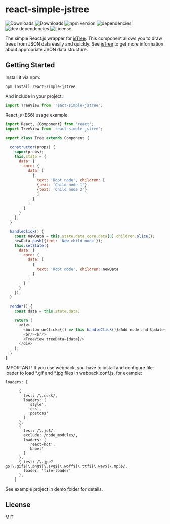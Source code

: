 # react-simple-jstree

![Downloads](https://img.shields.io/npm/dm/react-simple-jstree.svg)
![Downloads](https://img.shields.io/npm/dt/react-simple-jstree.svg)
![npm version](https://img.shields.io/npm/v/react-simple-jstree.svg)
![dependencies](https://img.shields.io/david/alwinn1977/react-simple-jstree.svg)
![dev dependencies](https://img.shields.io/david/dev/alwinn1977/react-simple-jstree.svg)
![License](https://img.shields.io/npm/l/react-simple-jstree.svg)

The simple React.js wrapper for [jsTree](https://github.com/vakata/jstree).
This component allows you to draw trees from JSON data easily and quickly.
See [jsTree](https://github.com/vakata/jstree) to get more information
about appropriate JSON data structure.

## Getting Started

Install it via npm:

```shell
npm install react-simple-jstree
```

And include in your project:

```javascript
import TreeView from 'react-simple-jstree';
```

React.js (ES6) usage example:

```javascript
import React, {Component} from 'react';
import TreeView from 'react-simple-jstree';

export class Tree extends Component {

  constructor(props) {
    super(props);
    this.state = {
      data: {
        core: {
          data: [
            {
              text: 'Root node', children: [
              {text: 'Child node 1'},
              {text: 'Child node 2'}
              ]
            }
          ]
        }
      }
    };
  }

  handleClick() {
    const newData = this.state.data.core.data[0].children.slice();
    newData.push({text: 'New child node'});
    this.setState({
      data: {
        core: {
          data: [
            {
              text: 'Root node', children: newData
            }
          ]
        }
      }
    });
  }

  render() {
    const data = this.state.data;

    return (
      <div>
        <button onClick={() => this.handleClick()}>Add node and Update</button>
        <br/><br/>
        <TreeView treeData={data}/>
      </div>
    );
  }
}


```

IMPORTANT! If you use webpack, you have to install and configure file-loader to load
*.gif and *.jpg files in webpack.conf.js, for example:

```
loaders: [
     
      {
        test: /\.css$/,
        loaders: [
          'style',
          'css',
          'postcss'
        ]
      },
      {
        test: /\.js$/,
        exclude: /node_modules/,
        loaders: [
          'react-hot',
          'babel'
        ]
      },
      { test: /\.jpe?g$|\.gif$|\.png$|\.svg$|\.woff$|\.ttf$|\.wav$|\.mp3$/,
        loader: 'file-loader'
      },
    ]

```

See example project in demo folder for details.

## License

MIT
